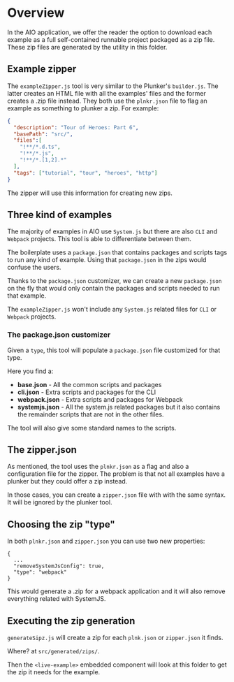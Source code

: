 # Overview

In the AIO application, we offer the reader the option to download each example as a full self-contained runnable project packaged as a zip file. These zip files are generated by the utility in this folder.

## Example zipper

The  `exampleZipper.js` tool is very similar to the Plunker's `builder.js`. The latter creates an HTML file with all the examples' files and the former creates a .zip file instead. They both use the `plnkr.json` file to flag an example as something to plunker a zip. For example:

```json
{
  "description": "Tour of Heroes: Part 6",
  "basePath": "src/",
  "files":[
    "!**/*.d.ts",
    "!**/*.js",
    "!**/*.[1,2].*"
  ],
  "tags": ["tutorial", "tour", "heroes", "http"]
}
```

The zipper will use this information for creating new zips.

## Three kind of examples

The majority of examples in AIO use `System.js` but there are also `CLI` and `Webpack` projects. This tool is able to differentiate between them.

The boilerplate uses a `package.json` that contains packages and scripts tags to run any kind of example. Using that `package.json` in the zips would confuse the users.

Thanks to the `package.json` customizer, we can create a new `package.json` on the fly that would only contain the packages and scripts needed to run that example.

The `exampleZipper.js` won't include any `System.js` related files for `CLI` or `Webpack` projects.

### The package.json customizer

Given a `type`, this tool will populate a `package.json` file customized for that type.

Here you find a:

* **base.json** - All the common scripts and packages
* **cli.json** - Extra scripts and packages for the CLI
* **webpack.json** - Extra scripts and packages for Webpack
* **systemjs.json** - All the system.js related packages but it also contains the remainder scripts that are not in the other files.

The tool will also give some standard names to the scripts. 

## The zipper.json

As mentioned, the tool uses the `plnkr.json` as a flag and also a configuration file for the zipper. The problem is that not all examples have a plunker but they could offer a zip instead.

In those cases, you can create a `zipper.json` file with with the same syntax. It will be ignored by the plunker tool.

## Choosing the zip "type"

In both `plnkr.json` and `zipper.json` you can use two new properties:

```
{
  ...
  "removeSystemJsConfig": true,
  "type": "webpack"
}
```

This would generate a .zip for a webpack application and it will also remove everything related with SystemJS.

## Executing the zip generation

`generateSipz.js` will create a zip for each `plnk.json`  or `zipper.json` it finds.

Where? at `src/generated/zips/`.

Then the `<live-example>` embedded component will look at this folder to get the zip it needs for the example.
